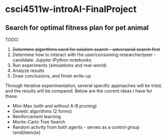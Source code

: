 # csci4511w-introAI-FinalProject

## Search for optimal fitness plan for pet animal

TODO:
1. ~~Determine algorithms used for solution search - adversarial search first~~
2. Determine how to interact with the user/consuming researcher/peer - candidate: Jupyter IPython notebooks
3. Run experiments (simulations and real-world)
4. Analyze results
5. Draw conclusions, and finish write-up

Through iterative experimentation, several specific approaches will be tried, and the results will be compared. Below are the current ideas I have for these:
- Mini-Max (with and without A-B pruning)
- Genetic algorithms (2 forms)
- Reinforcement learning
- Monte-Carlo Tree Search
- Random activity from both agents - serves as a control group
\end{itemize}
